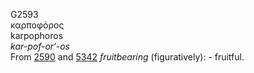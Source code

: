<body>
  <p>G2593<br>  καρποφόρος  <br> karpophoros  <br><i>kar-pof-or‘-os </i><br>From <a href="g2590.htm">2590</a> and <a href="g5342.htm">5342</a>  <i>fruitbearing</i> (figuratively): - fruitful.<br></p>
 </body>